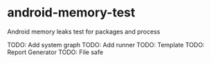 # android-memory-test
Android memory leaks test for packages and process

TODO: Add system graph
TODO: Add runner
TODO: Template
TODO: Report Generator
TODO: File safe